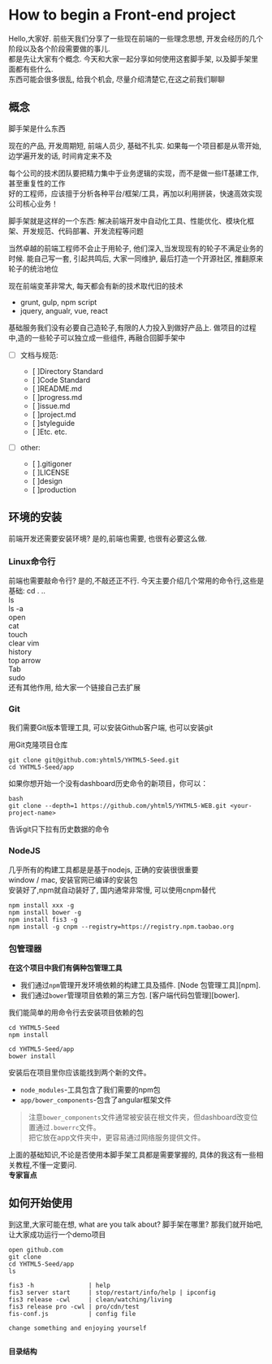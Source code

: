 
# How to begin a Front-end project

Hello,大家好. 前些天我们分享了一些现在前端的一些理念思想, 开发会经历的几个阶段以及各个阶段需要做的事儿.   
都是先让大家有个概念. 今天和大家一起分享如何使用这套脚手架, 以及脚手架里面都有些什么.   
东西可能会很多很乱, 给我个机会, 尽量介绍清楚它,在这之前我们聊聊  

## 概念
脚手架是什么东西

现在的产品, 开发周期短, 前端人员少, 基础不扎实. 如果每一个项目都是从零开始, 边学遍开发的话, 时间肯定来不及  

每个公司的技术团队要把精力集中于业务逻辑的实现，而不是做一些IT基建工作, 甚至重复性的工作  
好的工程师，应该擅于分析各种平台/框架/工具，再加以利用拼装，快速高效实现公司核心业务！  

脚手架就是这样的一个东西: 解决前端开发中自动化工具、性能优化、模块化框架、开发规范、代码部署、开发流程等问题  

当然卓越的前端工程师不会止于用轮子, 他们深入,当发现现有的轮子不满足业务的时候.
能自己写一套, 引起共鸣后, 大家一同维护, 最后打造一个开源社区, 推翻原来轮子的统治地位

现在前端变革非常大, 每天都会有新的技术取代旧的技术

* grunt, gulp, npm script
* jquery, angualr, vue, react

基础服务我们没有必要自己造轮子,有限的人力投入到做好产品上. 做项目的过程中,造的一些轮子可以独立成一些组件, 再融合回脚手架中

- [ ] 文档与规范: 
     - [ ]Directory Standard 
     - [ ]Code Standard
     - [ ]README.md
     - [ ]progress.md 
     - [ ]issue.md
     - [ ]project.md
     - [ ]styleguide
     - [ ]Etc. etc.

     
- [ ] other:
     - [ ].gitigoner
     - [ ]LICENSE  
     - [ ]design
     - [ ]production



 
## 环境的安装  
  
前端开发还需要安装环境? 是的,前端也需要, 也很有必要这么做.  

### Linux命令行  

前端也需要敲命令行?  是的,不敲还正不行. 今天主要介绍几个常用的命令行,这些是基础:
cd . ..   
ls  
ls -a  
open  
cat  
touch  
clear 
vim  
history  
top arrow  
Tab   
sudo  
还有其他作用, 给大家一个链接自己去扩展

### Git
  
我们需要Git版本管理工具, 可以安装Github客户端, 也可以安装git  

用Git克隆项目仓库  
```
git clone git@github.com:yhtml5/YHTML5-Seed.git 
cd YHTML5-Seed/app 
```

如果你想开始一个没有dashboard历史命令的新项目，你可以：
  
```
bash
git clone --depth=1 https://github.com/yhtml5/YHTML5-WEB.git <your-project-name>
```

告诉git只下拉有历史数据的命令

### NodeJS  
几乎所有的构建工具都是是基于nodejs, 正确的安装很很重要  
window / mac, 安装官网已编译的安装包  
安装好了,npm就自动装好了, 国内通常非常慢, 可以使用cnpm替代  

```
npm install xxx -g
npm install bower -g
npm install fis3 -g 
npm install -g cnpm --registry=https://registry.npm.taobao.org
```

### 包管理器

**在这个项目中我们有俩种包管理工具**  

* 我们通过`npm`管理开发环境依赖的构建工具及插件. [Node 包管理工具][npm].  
* 我们通过`bower`管理项目依赖的第三方包. [客户端代码包管理][bower].  

我们能简单的用命令行去安装项目依赖的包

```
cd YHTML5-Seed
npm install

cd YHTML5-Seed/app
bower install
```

安装后在项目里你应该能找到两个新的文件。  
* `node_modules`-工具包含了我们需要的npm包  
* `app/bower_components`-包含了angular框架文件  

> 注意`bower_components`文件通常被安装在根文件夹，但dashboard改变位置通过`.bowerrc`文件。  
> 把它放在app文件夹中，更容易通过网络服务提供文件。  


上面的基础知识,不论是否使用本脚手架工具都是需要掌握的, 具体的我这有一些相关教程,不懂一定要问.  
**专家盲点**
  
## 如何开始使用

到这里,大家可能在想, what are you talk about? 脚手架在哪里? 
那我们就开始吧, 让大家成功运行一个demo项目

```
open github.com  
git clone
cd YHTML5-Seed/app
ls
```

```
fis3 -h               | help
fis3 server start     | stop/restart/info/help | ipconfig
fis3 release -cwl     | clean/watching/living
fis3 release pro -cwl | pro/cdn/test
fis-conf.js           | config file

change something and enjoying yourself
```

```

```
 
**目录结构**



 
